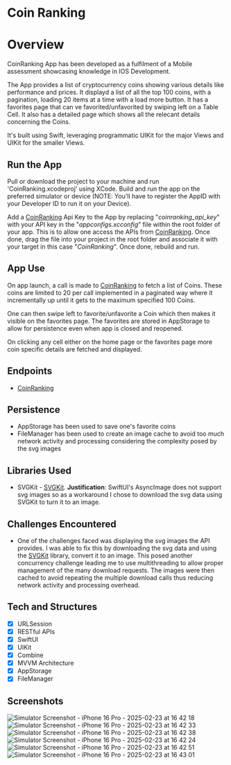# Coin Ranking

# Overview

CoinRanking App has been developed as a fulfilment of a Mobile assessment showcasing knowledge in IOS Development.

The App provides a list of cryptocurrency coins showing various details like performance and prices. It displayd a list of all the top 100 coins, with a pagination, loading 20 items at a time with a load more button. It has a favorites page that can ve favorited/unfavorited by swiping left on a Table Cell. It also has a detailed page which shows all the relecant details concerning the Coins.

It's built using Swift, leveraging programmatic UIKit for the major Views and UIKit for the smaller Views.

## Run the App

Pull or download the project to your machine and run 'CoinRanking.xcodeproj' using XCode. Build and run the app on the preferred simulator or device (NOTE: You'll have to register the AppID with your Developer ID to run it on your Device).

Add a [CoinRanking](https://coinranking.com) Api Key to the App by replacing "_coinranking_api_key_" with your API key in the "_appconfigs.xcconfig_" file within the root folder of your app. This is to allow one access the APIs from [CoinRanking](https://coinranking.com). Once done, drag the file into your project in the root folder and associate it with your target in this case "_CoinRanking_". Once done, rebuild and run.

## App Use

On app launch, a call is made to [CoinRanking](https://coinranking.com) to fetch a list of Coins. These coins are limited to 20 per call implemented in a paginated way where it incrementally up until it gets to the maximum specified 100 Coins. 

One can then swipe left to favorite/unfavorite a Coin which then makes it visible on the favorites page. The favorites are stored in AppStorage to allow for persistence even when app is closed and reopened.

On clicking any cell either on the home page or the favorites page more coin specific details are fetched and displayed.

## Endpoints

- [CoinRanking](https://coinranking.com)

## Persistence

- AppStorage has been used to save one's favorite coins
- FileManager has been used to create an image cache to avoid too much network activity and processing considering the complexity posed by the svg images

## Libraries Used

- SVGKit - [SVGKit](https://github.com/SVGKit/SVGKit.git). **Justification**: SwiftUI's AsyncImage does not support svg images so as a workaround I chose to download the svg data using SVGKit to turn it to an image.

## Challenges Encountered

- One of the challenges faced was displaying the svg images the API provides. I was able to fix this by downloading the svg data and using the [SVGKit](https://github.com/SVGKit/SVGKit.git) library, convert it to an image. This posed another concurrency challenge leading me to use multithreading to allow proper management of the many download requests. The images were then cached to avoid repeating the multiple download calls thus reducing network activity and processing overhead.

## Tech and Structures

- [x] URLSession
- [X] RESTful APIs
- [x] SwiftUI
- [x] UIKit
- [x] Combine
- [x] MVVM Architecture
- [x] AppStorage
- [x] FileManager

## Screenshots

![Simulator Screenshot - iPhone 16 Pro - 2025-02-23 at 16 42 18](https://github.com/user-attachments/assets/571da11a-2cd1-4c03-9be7-e937599eceee)
![Simulator Screenshot - iPhone 16 Pro - 2025-02-23 at 16 42 33](https://github.com/user-attachments/assets/26f3fe16-9317-4d71-9c40-d19cb03c62cd)
![Simulator Screenshot - iPhone 16 Pro - 2025-02-23 at 16 42 38](https://github.com/user-attachments/assets/d55948f3-884e-40f8-a3b0-4b834556cc71)
![Simulator Screenshot - iPhone 16 Pro - 2025-02-23 at 16 42 24](https://github.com/user-attachments/assets/1ed40c0b-d5e4-462f-95ec-2528b03d89ec)
![Simulator Screenshot - iPhone 16 Pro - 2025-02-23 at 16 42 51](https://github.com/user-attachments/assets/f7bc7763-8052-41cd-a8f3-8ee2775c4aae)
![Simulator Screenshot - iPhone 16 Pro - 2025-02-23 at 16 43 01](https://github.com/user-attachments/assets/7e1cbff7-15ac-497c-886f-270d8eb7ef16)



